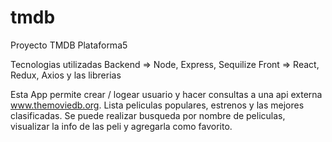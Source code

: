# tmdb

Proyecto TMDB Plataforma5

Tecnologias utilizadas
Backend => Node, Express, Sequilize
Front => React, Redux, Axios y las librerias

Esta App permite crear / logear usuario y hacer consultas a una api externa www.themoviedb.org.
Lista peliculas populares, estrenos y las mejores clasificadas.
Se puede realizar busqueda por nombre de peliculas, visualizar la info de las peli y agregarla como favorito.
